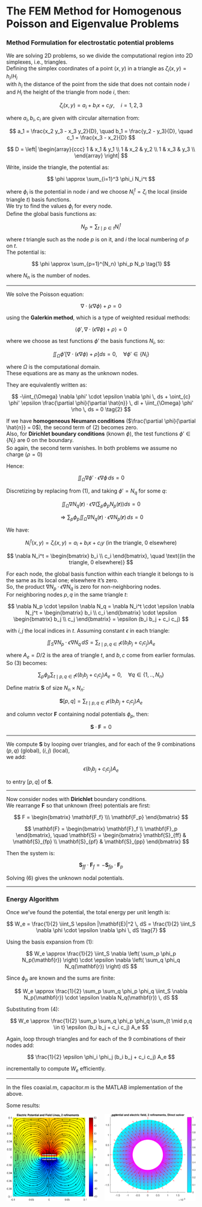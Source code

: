 # The FEM Method for Homogenous Poisson and Eigenvalue Problems

### Method Formulation for electrostatic potential problems

We are solving 2D problems, so we divide the computational region into 2D simplexes, i.e., triangles.  
Defining the simplex coordinates of a point $(x,y)$ in a triangle as $\zeta_i(x,y) = h_i / H_i$  
with $h_i$ the distance of the point from the side that does not contain node $i$  
and $H_i$ the height of the triangle from node $i$, then:

$$
\zeta_i(x,y) = a_i + b_ix + c_iy, \quad i = 1,2,3
$$

where $a_i, b_i, c_i$ are given with circular alternation from:

$$
a_1 = \frac{x_2 y_3 - x_3 y_2}{D}, \quad
b_1 = \frac{y_2 - y_3}{D}, \quad
c_1 = \frac{x_3 - x_2}{D}
$$

$$
D =  
\left| 
\begin{array}{ccc}
1 & x_1 & y_1 \\
1 & x_2 & y_2 \\
1 & x_3 & y_3 \\
\end{array} 
\right|
$$

Write, inside the triangle, the potential as:

$$
\phi \approx \sum_{i=1}^3 \phi_i N_i^t
$$

where $\phi_i$ is the potential in node $i$ and we choose $N_i^t = \zeta_i$ the local (inside triangle $t$) basis functions.  
We try to find the values $\phi_i$ for every node.  
Define the global basis functions as:

$$
N_p = \sum_{t \mid p \in t} N_i^t
$$

where $t$ triangle such as the node $p$ is on it, and $i$ the local numbering of $p$ on $t$.  
The potential is:

$$
\phi \approx \sum_{p=1}^{N_n} \phi_p N_p
\tag{1}
$$

where $N_n$ is the number of nodes.

---

We solve the Poisson equation:

$$
\nabla \cdot (\epsilon \nabla \phi) + \rho = 0
$$

using the **Galerkin method**, which is a type of weighted residual methods:

$$
\langle \phi', \nabla \cdot (\epsilon \nabla \phi) + \rho \rangle = 0
$$

where we choose as test functions $\phi'$ the basis functions $N_i$, so:

$$
\iint_{\Omega} \phi' [ \nabla \cdot (\epsilon \nabla \phi) + \rho ] ds = 0, \quad \forall \phi' \in \{N_i\}
$$

where $\Omega$ is the computational domain.  
These equations are as many as the unknown nodes.

They are equivalently written as:

$$
-\iint_{\Omega} \nabla \phi' \cdot \epsilon \nabla \phi \, ds + \oint_{c} \phi' \epsilon \frac{\partial \phi}{\partial \hat{n}} \, dl + \iint_{\Omega} \phi' \rho \, ds = 0
\tag{2}
$$

If we have **homogeneous Neumann conditions** ($\frac{\partial \phi}{\partial \hat{n}} = 0$), the second term of (2) becomes zero.  
Also, for **Dirichlet boundary conditions** (known $\phi$), the test functions $\phi' \in \{N_i\}$ are 0 on the boundary.  
So again, the second term vanishes. In both problems we assume
no charge ($\rho = 0$)

Hence:

$$
\iint_{\Omega} \nabla \phi' \cdot \epsilon \nabla \phi \, ds = 0
$$

Discretizing by replacing from (1), and taking $\phi' = N_q$ for some $q$:

$$
\iint_{\Omega} \nabla N_q(\mathbf{r}) \cdot \epsilon \nabla \left( \sum_p \phi_p N_p(\mathbf{r}) \right) ds = 0
$$

$$
\Rightarrow \sum_p \phi_p \iint_{\Omega} \nabla N_q(\mathbf{r}) \cdot \epsilon \nabla N_p(\mathbf{r}) \, ds = 0
\tag{3}
$$

We have:

$$
N_i^t (x,y) = \zeta_i(x,y) = a_i + b_i x + c_i y \text{ (in the triangle, 0 elsewhere)}
$$

$$
\nabla N_i^t =
\begin{bmatrix}
b_i \\
c_i
\end{bmatrix}, \quad \text{(in the triangle, 0 elsewhere)}
$$

For each node, the global basis function within each triangle it belongs to is the same as its local one; elsewhere it’s zero.  
So, the product $\nabla N_p \cdot \epsilon \nabla N_q$ is zero for non-neighboring nodes.  
For neighboring nodes $p, q$ in the same triangle $t$:

$$
\nabla N_p \cdot \epsilon \nabla N_q =
\nabla N_i^t \cdot \epsilon \nabla N_j^t =
\begin{bmatrix}
b_i \\
c_i
\end{bmatrix}
\cdot \epsilon
\begin{bmatrix}
b_j \\
c_j
\end{bmatrix}
= \epsilon (b_i b_j + c_i c_j)
$$

with $i, j$ the local indices in $t$. Assuming constant $\epsilon$ in each triangle:

$$
\iint_S \nabla N_p \cdot \epsilon \nabla N_q \, dS = \sum_{t \mid p,q \in t} \epsilon (b_i b_j + c_i c_j) A_e
\tag{4}
$$

where $A_e = D/2$ is the area of triangle $t$, and $b, c$ come from earlier formulas.  
So (3) becomes:

$$
\sum_p \phi_p \sum_{t \mid p,q \in t} \epsilon (b_i b_j + c_i c_j) A_e = 0, \quad \forall q \in \{1,..,N_n\}
\tag{5}
$$

Define matrix $\mathbf{S}$ of size $N_n \times N_n$:

$$
\mathbf{S}[p,q] = \sum_{t \mid p,q \in t} \epsilon (b_i b_j + c_i c_j) A_e
$$

and column vector $\mathbf{F}$ containing nodal potentials $\phi_p$, then:

$$
\mathbf{S} \cdot \mathbf{F} = 0
$$

---

We compute $\mathbf{S}$ by looping over triangles, and for each of the 9 combinations $(p,q)$ (global), $(i,j)$ (local),  
we add:

$$
\epsilon (b_i b_j + c_i c_j) A_e
$$

to entry $[p,q]$ of $\mathbf{S}$.

---

Now consider nodes with **Dirichlet** boundary conditions.  
We rearrange $\mathbf{F}$ so that unknown (free) potentials are first:

$$
F = 
\begin{bmatrix}
\mathbf{F_f} \\\ \mathbf{F_p}
\end{bmatrix}
$$


$$
\mathbf{F} =
\begin{bmatrix}
\mathbf{F}_f \\
\mathbf{F}_p
\end{bmatrix},
\quad
\mathbf{S} =
\begin{bmatrix}
\mathbf{S}_{ff} & \mathbf{S}_{fp} \\
\mathbf{S}_{pf} & \mathbf{S}_{pp}
\end{bmatrix}
$$

Then the system is:

$$
\mathbf{S}_{ff} \cdot \mathbf{F}_f = - \mathbf{S}_{fp} \cdot \mathbf{F}_p
\tag{6}
$$

Solving (6) gives the unknown nodal potentials.

---

### Energy Algorithm

Once we’ve found the potential, the total energy per unit length is:

$$
W_e = \frac{1}{2} \iint_S \epsilon |\mathbf{E}|^2 \, dS = \frac{1}{2} \iint_S \nabla \phi \cdot \epsilon \nabla \phi \, dS
\tag{7}
$$

Using the basis expansion from (1):

$$
W_e \approx \frac{1}{2} \iint_S \nabla \left( \sum_p \phi_p N_p(\mathbf{r}) \right) \cdot \epsilon \nabla \left( \sum_q \phi_q N_q(\mathbf{r}) \right) dS
$$

Since $\phi_p$ are known and the sums are finite:

$$
W_e \approx \frac{1}{2} \sum_p \sum_q \phi_p \phi_q \iint_S \nabla N_p(\mathbf{r}) \cdot \epsilon \nabla N_q(\mathbf{r}) \, dS
$$

Substituting from (4):

$$
W_e \approx \frac{1}{2} \sum_p \sum_q \phi_p \phi_q \sum_{t \mid p,q \in t} \epsilon (b_i b_j + c_i c_j) A_e
$$

Again, loop through triangles and for each of the 9 combinations of their nodes add:

$$
\frac{1}{2} \epsilon \phi_i \phi_j (b_i b_j + c_i c_j) A_e
$$

incrementally to compute $W_e$ efficiently.

--- 


In the files coaxial.m, capacitor.m is the MATLAB implementation of the above.

Some results:


<div style="display: flex; justify-content: space-between;">
  <img src="plots/markdown_capacitor.png" alt="Capacitor" width="48%" />
  <img src="plots/markdown_coaxial.png" alt="Coaxial" width="48%" />
</div>
